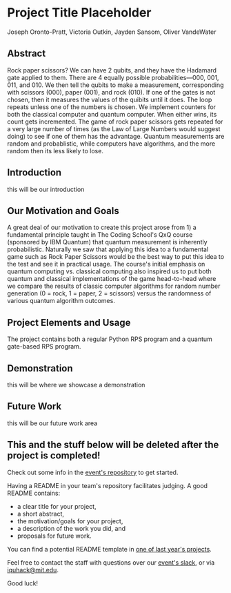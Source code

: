 # Project Title Placeholder
Joseph Oronto-Pratt, Victoria Outkin, Jayden Sansom, Oliver VandeWater

## Abstract
Rock paper scissors?
We can have 2 qubits, and they have the Hadamard gate applied to them. There are 4 equally possible probabilities—000, 001, 011, and 010. We then tell the qubits to make a measurement, corresponding with scissors (000), paper (001), and rock (010). If one of the gates is not chosen, then it measures the values of the quibits until it does. The loop repeats unless one of the numbers is chosen. We implement counters for both the classical computer and quantum computer. When either wins, its count gets incremented. The game of rock paper scissors gets repeated for a very large number of times (as the Law of Large Numbers would suggest doing) to see if one of them has the advantage.  Quantum measurements are random and probablistic, while computers have algorithms, and the more random then its less likely to lose.  

## Introduction
this will be our introduction

## Our Motivation and Goals
A great deal of our motivation to create this project arose from 1) a fundamental principle taught in The Coding School's QxQ course (sponsored by IBM Quantum) that quantum measurement is inherently probabilistic. Naturally we saw that applying this idea to a fundamental game such as Rock Paper Scissors would be the best way to put this idea to the test and see it in practical usage. The course's initial emphasis on quantum computing vs. classical computing also inspired us to put both quantum and classical implementations of the game head-to-head where we compare the results of classic computer algorithms for random number generation (0 = rock, 1 = paper, 2 = scissors) versus the randomness of various quantum algorithm outcomes.


## Project Elements and Usage
The project contains both a regular Python RPS program and a quantum gate-based RPS program.

## Demonstration
this will be where we showcase a demonstration

## Future Work
this will be our future work area

## This and the stuff below will be deleted after the project is completed!
Check out some info in the [event's repository](https://github.com/iQuHACK/2021) to get started.

Having a README in your team's repository facilitates judging. A good README contains:
* a clear title for your project,
* a short abstract,
* the motivation/goals for your project,
* a description of the work you did, and
* proposals for future work.

You can find a potential README template in [one of last year's projects](https://github.com/iQuHACK/QuhacMan).

Feel free to contact the staff with questions over our [event's slack](https://iquhack.slack.com), or via iquhack@mit.edu.

Good luck!
